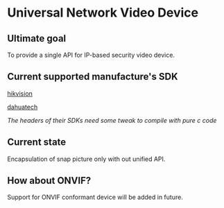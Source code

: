 # Universal Network Video Device

## Ultimate goal

To provide a single API for IP-based security video device.

## Current supported manufacture's SDK

[hikvision](http://www.hikvision.com/en/)

[dahuatech](http://www.dahuasecurity.com/)

*The headers of their SDKs need some tweak to compile with pure c code*

## Current state

Encapsulation of snap picture only with out unified API.

## How about ONVIF?

Support for ONVIF conformant device will be added in future.
